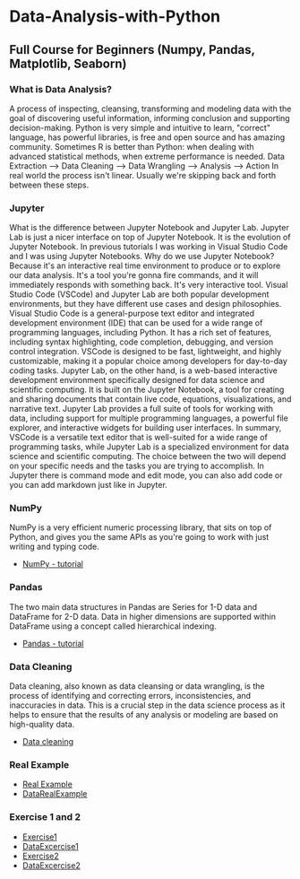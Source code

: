 # Data-Analysis-with-Python
## Full Course for Beginners (Numpy, Pandas, Matplotlib, Seaborn)
### What is Data Analysis?
A process of inspecting, cleansing, transforming and modeling data with the goal of discovering useful information,
informing conclusion and supporting decision-making. 
Python is very simple and intuitive to learn, "correct" language, has powerful libraries, is free and open source and has amazing community.
Sometimes R is better than Python: when dealing with advanced statistical methods, when extreme performance is needed. 
Data Extraction --> Data Cleaning --> Data Wrangling --> Analysis --> Action
In real world the process isn't linear. Usually we're skipping back and forth between these steps.
### Jupyter
What is the difference between Jupyter Notebook and Jupyter Lab. Jupyter Lab is just a nicer interface on top of Jupyter Notebook. It is the evolution of Jupyter Notebook. In previous tutorials I was working in Visual Studio Code and I was using Jupyter Notebooks. Why do we use Jupyter Notebook? Because it's an interactive real time environment to produce or to explore our data analysis. It's a tool you're gonna fire commands, and it will immediately responds with something back. It's very interactive tool. Visual Studio Code (VSCode) and Jupyter Lab are both popular development environments, but they have different use cases and design philosophies. Visual Studio Code is a general-purpose text editor and integrated development environment (IDE) that can be used for a wide range of programming languages, including Python. It has a rich set of features, including syntax highlighting, code completion, debugging, and version control integration. VSCode is designed to be fast, lightweight, and highly customizable, making it a popular choice among developers for day-to-day coding tasks. Jupyter Lab, on the other hand, is a web-based interactive development environment specifically designed for data science and scientific computing. It is built on the Jupyter Notebook, a tool for creating and sharing documents that contain live code, equations, visualizations, and narrative text. Jupyter Lab provides a full suite of tools for working with data, including support for multiple programming languages, a powerful file explorer, and interactive widgets for building user interfaces. In summary, VSCode is a versatile text editor that is well-suited for a wide range of programming tasks, while Jupyter Lab is a specialized environment for data science and scientific computing. The choice between the two will depend on your specific needs and the tasks you are trying to accomplish. In Jupyter there is command mode and edit mode, you can also add code or you can add markdown just like in Jupyter.
### NumPy
NumPy is a very efficient numeric processing library, that sits on top of Python, and gives you the same APIs as you're going to work with
just writing and typing code. 
* [NumPy - tutorial](https://github.com/rokzupan1/data-analysis-with-python/blob/main/NumPy/numpy.ipynb)
### Pandas
The two main data structures in Pandas are Series for 1-D data and DataFrame for 2-D data. Data in higher dimensions are supported within DataFrame using a concept called hierarchical indexing.
* [Pandas - tutorial](https://github.com/rokzupan1/data-analysis-with-python/blob/main/Pandas/Pandas.ipynb)
### Data Cleaning
Data cleaning, also known as data cleansing or data wrangling, is the process of identifying and correcting errors, inconsistencies, and inaccuracies in data. This is a crucial step in the data science process as it helps to ensure that the results of any analysis or modeling are based on high-quality data.
* [Data cleaning](https://github.com/rokzupan1/data-analysis-with-python/blob/main/Data%20Cleaning/DataCleaning.ipynb)
### Real Example
* [Real Example](https://github.com/rokzupan1/Data-Analysis-with-Python/blob/main/RealExample.ipynb)
* [DataRealExample](https://github.com/rokzupan1/Data-Analysis-with-Python/blob/main/btc-eth-prices-outliers.csv)
### Exercise 1 and 2
* [Exercise1](https://github.com/rokzupan1/Data-Analysis-with-Python/blob/main/BikeStoreSales.ipynb)
* [DataExcercise1](https://github.com/rokzupan1/Data-Analysis-with-Python/blob/main/sales_data.csv)
* [Exercise2](https://github.com/rokzupan1/Data-Analysis-with-Python/blob/main/SakilaLecture%2BExercise.ipynb)
* [DataExcercise2](https://github.com/rokzupan1/Data-Analysis-with-Python/blob/main/sakila.db)
